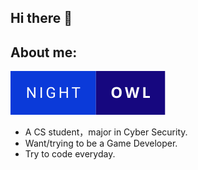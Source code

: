 ## Hi there 👋

## About me:

[![night-owl](pic/night-owl.svg)]()

* A CS student，major in Cyber Security.
* Want/trying to be a Game Developer.
* Try to code everyday.

<!--
**scmyt/scmyt** is a ✨ _special_ ✨ repository because its `README.md` (this file) appears on your GitHub profile.

Here are some ideas to get you started:

- 🔭 I’m currently working on ...
- 🌱 I’m currently learning ...
- 👯 I’m looking to collaborate on ...
- 🤔 I’m looking for help with ...
- 💬 Ask me about ...
- 📫 How to reach me: ...
- 😄 Pronouns: ...
- ⚡ Fun fact: ...
-->

